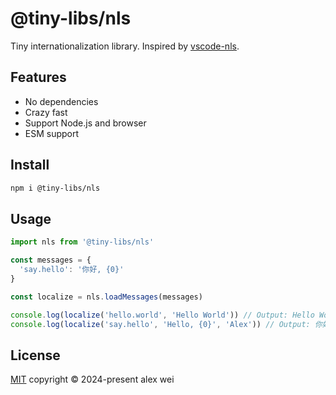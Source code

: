 # @tiny-libs/nls

Tiny internationalization library. Inspired by [vscode-nls](https://github.com/microsoft/vscode-nls).

## Features

- No dependencies
- Crazy fast
- Support Node.js and browser
- ESM support

## Install

```sh
npm i @tiny-libs/nls
```

## Usage

```ts
import nls from '@tiny-libs/nls'

const messages = {
  'say.hello': '你好, {0}'
}

const localize = nls.loadMessages(messages)

console.log(localize('hello.world', 'Hello World')) // Output: Hello World
console.log(localize('say.hello', 'Hello, {0}', 'Alex')) // Output: 你好, Alex
```

## License

[MIT](./LICENSE) copyright © 2024-present alex wei


